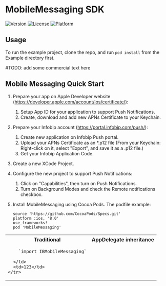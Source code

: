 # MobileMessaging SDK

[![Version](https://img.shields.io/cocoapods/v/MobileMessaging.svg?style=flat)](http://cocoapods.org/pods/MobileMessaging)
[![License](https://img.shields.io/cocoapods/l/MobileMessaging.svg?style=flat)](http://cocoapods.org/pods/MobileMessaging)
[![Platform](https://img.shields.io/cocoapods/p/MobileMessaging.svg?style=flat)](http://cocoapods.org/pods/MobileMessaging)

## Usage

To run the example project, clone the repo, and run `pod install` from the Example directory first.

#TODO: add some commercial text here

## Mobile Messaging Quick Start
1. Prepare your app on  Apple Developer website (https://developer.apple.com/account/ios/certificate/):
	1. Setup App ID for your application to support Push Notifications.
	2. Create, download and add new APNs Certificate to your Keychain.
2. Prepare your Infobip account (https://portal.infobip.com/push/):
	1. Create new application on Infobip Push portal.
	2. Upload your APNs Certificate as an *.p12 file (From your Keychain: Right-click on it, select "Export", and save it as a .p12 file.)
	3. Get your Infobip Application Code.
3. Create a new XCode Project.
4. Configure the new project to support Push Notifications:
	1. Click on "Capabilities", then turn on Push Notifications.
	2. Turn on Background Modes and check the Remote notifications checkbox.
5. Install MobileMessaging using Cocoa Pods. The podfile example:

	```
	source 'https://github.com/CocoaPods/Specs.git'
	platform :ios, '8.0'
	use_frameworks!
	pod 'MobileMessaging'
	```
	
<table>
  <tbody>
    <tr>
      <th align="center">Traditional</th>
      <th align="center">AppDelegate inheritance</th>
    </tr>
    <tr>
      <td>
      	
      	`import IBMobileMessaging`
      	
      </td>
      <td>123</td>
    </tr>
  </tbody>
</table>
